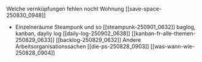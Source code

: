Welche vernküpfungen fehlen nocht
Wohnung [[save-space-250830_0948]]
- Einzelneräume
Steampunk und so [[steampunk-250901_0632]]
baglog, kanban, dayliy log
[[daily-log-250902_0638]]
[[kanban-fr-alle-themen-250829_0633]]
[[backlog-250829_0632]]
Andere Arbeitsorganisationssachen
[[die-ps-250828_0903]]
[[was-wann-wie-250828_0904]]
